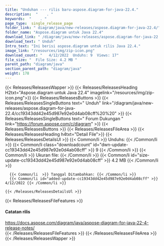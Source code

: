 ```yaml
---
title: "Unduhan --- rilis baru-aspose.diagram-for-java-22.4." 
description:  "    . " 
keywords:  "    . " 
page_type:  single_release_page
folder_link: " diagram/java/new-releases/aspose.diagram-for-java-22.4/"
folder_name: "Aspose.diagram untuk Java 22.4"
download_link: " /diagram/java/new-releases/aspose.diagram-for-java-22.4/cc19343dd42e45d987e92e0d4ab08cff"
download_text: " Unduh"
Intro_text: "Ini berisi aspose.diagram untuk rilis Java 22.4."
image_link: "/resources/img/zip-icon.png"
download_count: "   4/12/2022  Unduhs: 9  Views: 17"
file_size: "  File Size: 4.2 MB "
parent_path: "diagram/java"
section_parent_path: "diagram/java"
weight: 178
---
```


{{< Releases/ReleasesWapper >}}
  {{< Releases/ReleasesHeading H2txt="Aspose.diagram untuk Java 22.4" imagelink="/resources/img/zip-icon.png">}}
  {{< Releases/ReleasesButtons >}}
    {{< Releases/ReleasesSingleButtons text=" Unduh" link="/diagram/java/new-releases/aspose.diagram-for-java-22.4/cc19343dd42e45d987e92e0d4ab08cff%20%20" >}}
    {{< Releases/ReleasesSingleButtons text=" Forum Dukungan " link="https://forum.aspose.com/c/diagram" >}}
  {{< Releases/ReleasesButtons >}}
  {{< Releases/ReleasesFileArea >}}
    {{< Releases/ReleasesHeading h4txt="Detail File">}}
    {{< Releases/ReleasesDetailsUl >}}
            {{< Common/li  >}} Unduhs: {{< /Common/li >}} 
      {{< Common/li class="downloadcount" id="dwn-update-cc19343dd42e45d987e92e0d4ab08cff" >}} 9 {{< /Common/li >}} 
      {{< Common/li  >}} Ukuran file: {{< /Common/li >}} 
      {{< Common/li id="size-update-cc19343dd42e45d987e92e0d4ab08cff" >}} 4.2 MB {{< /Common/li >}} 


      {{< Common/li  >}} Tanggal Ditambahkan: {{< /Common/li >}} 
      {{< Common/li id="added-update-cc19343dd42e45d987e92e0d4ab08cff" >}} 4/12/2022 {{< /Common/li >}} 

    {{< /Releases/ReleasesDetailsUl >}}

  {{< Releases/ReleasesFileFeatures >}}
      <h4>Catatan rilis</h4><div><a href="https://docs.aspose.com/diagram/java/aspose-diagram-for-java-22-4-release-notes/">https://docs.aspose.com/diagram/java/aspose-diagram-for-java-22-4-release-notes/</a></div>
  {{< /Releases/ReleasesFileFeatures >}}
 {{< /Releases/ReleasesFileArea >}}
{{< /Releases/ReleasesWapper >}}


